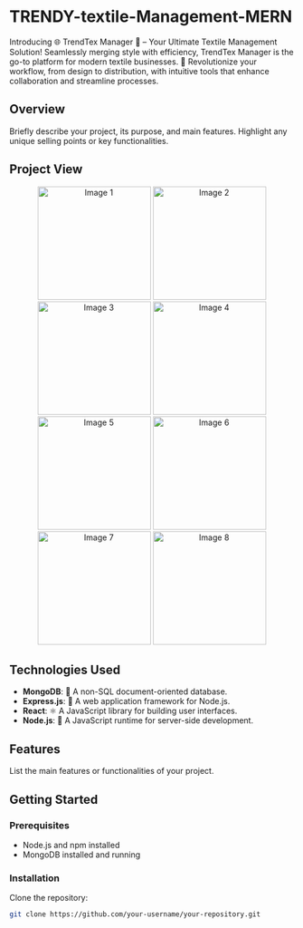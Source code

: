 # TRENDY-textile-Management-MERN
Introducing 🌐 TrendTex Manager 🧵 – Your Ultimate Textile Management Solution! Seamlessly merging style with efficiency, TrendTex Manager is the go-to platform for modern textile businesses. 🚀 Revolutionize your workflow, from design to distribution, with intuitive tools that enhance collaboration and streamline processes. 

## Overview

Briefly describe your project, its purpose, and main features. Highlight any unique selling points or key functionalities.

## Project View
<p align="center">
  <img src="https://github.com/tharulan/TRENDY-textile-Management-MERN/assets/110823023/f92e13cf-0396-440c-9f51-ee0ed5f9ca45" alt="Image 1" width="200"/>
  <img src="https://github.com/tharulan/TRENDY-textile-Management-MERN/assets/110823023/69142bc4-a2d8-477d-843d-f851511b475f" alt="Image 2" width="200"/>
  <img src="https://github.com/tharulan/TRENDY-textile-Management-MERN/assets/110823023/d1ef6409-6d78-47dd-b738-21cace39d979" alt="Image 3" width="200"/>
  <img src="https://github.com/tharulan/TRENDY-textile-Management-MERN/assets/110823023/709983f7-6bd5-43c1-8971-298cf9085d63" alt="Image 4" width="200"/>
  <img src="https://github.com/tharulan/TRENDY-textile-Management-MERN/assets/110823023/a07f57f6-6f4a-448b-aa16-80976dc1cdda" alt="Image 5" width="200"/>
  <img src="https://github.com/tharulan/TRENDY-textile-Management-MERN/assets/110823023/a96ac330-d68d-428c-a5bc-3b0229b74081" alt="Image 6" width="200"/>
  <img src="https://github.com/tharulan/TRENDY-textile-Management-MERN/assets/110823023/1d566ba3-d519-41b6-a391-3309f4f458a4" alt="Image 7" width="200"/>
  <img src="https://github.com/tharulan/TRENDY-textile-Management-MERN/assets/110823023/a0e6116f-c4bc-42a3-86e5-f3928208d8a1" alt="Image 8" width="200"/>
</p>

## Technologies Used

- **MongoDB**: 🍃 A non-SQL document-oriented database.
- **Express.js**: 🚀 A web application framework for Node.js.
- **React**: ⚛️ A JavaScript library for building user interfaces.
- **Node.js**: 🚂 A JavaScript runtime for server-side development.

## Features

List the main features or functionalities of your project.

## Getting Started

### Prerequisites

- Node.js and npm installed
- MongoDB installed and running

### Installation

Clone the repository:

```bash
git clone https://github.com/your-username/your-repository.git
